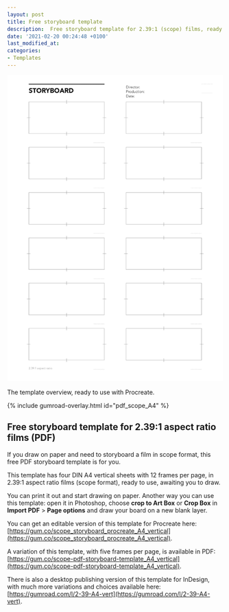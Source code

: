 ```yaml
---
layout: post
title: Free storyboard template 
description:  Free storyboard template for 2.39:1 (scope) films, ready to use.
date: '2021-02-20 00:24:48 +0100'
last_modified_at:
categories:
- Templates
---
```

<a href="https://gum.co/pdf_scope_A4" class="no-underline pv2 grow db"><img class="w-100" src="/images/Film-Storyboards.com_Free-PDF-storyboard-template_2.39x1_scope_Avenir-Light-10pt_A4-vertical-page_01.png"></a>
<figcaption>The template overview, ready to use with Procreate.</figcaption>

{% include gumroad-overlay.html id="pdf_scope_A4" %}

## Free storyboard template for 2.39:1 aspect ratio films (PDF)
If you draw on paper and need to storyboard a film in scope format, this free PDF storyboard template is for you. 

This template has four DIN A4 vertical sheets with 12 frames per page, in 2.39:1 aspect ratio films (scope format), ready to use, awaiting you to draw.

You can print it out and start drawing on paper. Another way you can use this template: open it in Photoshop, choose **crop to Art Box** or **Crop Box** in **Import PDF** > **Page options** and draw your board on a new blank layer.

You can get an editable version of this template for Procreate here: [https://gum.co/scope_storyboard_procreate_A4_vertical](https://gum.co/scope_storyboard_procreate_A4_vertical).


A variation of this template, with five frames per page, is available in PDF: [https://gum.co/scope-pdf-storyboard-template_A4_vertical](https://gum.co/scope-pdf-storyboard-template_A4_vertical).

There is also a desktop publishing version of this template for InDesign, with much more variations and choices available here: [https://gumroad.com/l/2-39-A4-vert](https://gumroad.com/l/2-39-A4-vert).